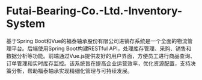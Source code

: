 # Futai-Bearing-Co.-Ltd.-Inventory-System
基于Spring Boot和Vue的福泰轴承股份有限公司进销存系统是一个全面的物流管理平台。后端使用Spring Boot构建RESTful API，处理库存管理、采购、销售和数据分析等功能。前端通过Vue.js提供友好的用户界面，方便员工进行商品查询、订单管理和实时库存监控。该系统旨在提高企业运营效率，优化资源配置，支持决策分析，帮助福泰轴承实现精细化管理与可持续发展。
